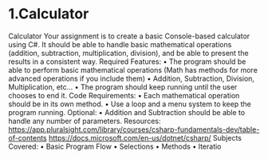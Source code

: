# 1.Calculator
Calculator
Your assignment is to create a basic Console-based calculator using C#. It should be able to handle 
basic mathematical operations (addition, subtraction, multiplication, division), and be able to present 
the results in a consistent way.
Required Features:
• The program should be able to perform basic mathematical operations (Math has methods 
for more advanced operations if you include them)
• Addition, Subtraction, Division, Multiplication, etc... 
• The program should keep running until the user chooses to end it.
Code Requirements:
• Each mathematical operation should be in its own method.
• Use a loop and a menu system to keep the program running.
Optional:
• Addition and Subtraction should be able to handle any number of parameters.
Resources:
https://app.pluralsight.com/library/courses/csharp-fundamentals-dev/table-of-contents
https://docs.microsoft.com/en-us/dotnet/csharp/
Subjects Covered:
• Basic Program Flow
• Selections
• Methods
• Iteratio
